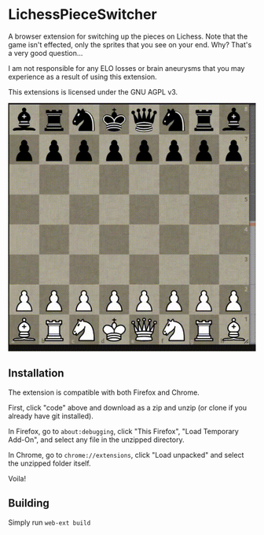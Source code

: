 # LichessPieceSwitcher

A browser extension for switching up the pieces on Lichess. Note that the game
isn't effected, only the sprites that you see on your end. Why? That's a very
good question...

I am not responsible for any ELO losses or brain aneurysms that you may
experience as a result of using this extension.

This extensions is licensed under the GNU AGPL v3.

![Sample video](sample.gif)

## Installation

The extension is compatible with both Firefox and Chrome.

First, click "code" above and download as a zip and unzip (or clone if you
already have git installed).

In Firefox, go to `about:debugging`, click "This Firefox", "Load Temporary
Add-On", and select any file in the unzipped directory.

In Chrome, go to `chrome://extensions`, click "Load unpacked" and select the
unzipped folder itself.

Voila!

## Building

Simply run `web-ext build`

